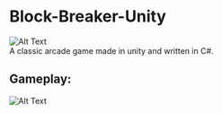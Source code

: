 # Block-Breaker-Unity
![Alt Text](http://uupload.ir/files/lsdu_block_breaker.png) <br>
A classic arcade game made in unity and written in C#.
## Gameplay:
![Alt Text](http://uupload.ir/files/d68v_ezgif.com-video-to-gif.gif)


